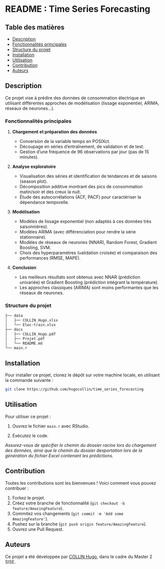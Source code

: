 # README : Time Series Forecasting

## Table des matières
- [Description](#description)
- [Fonctionnalités principales](#fonctionnalités-principales)
- [Structure du projet](#structure-du-projet)
- [Installation](#installation)
- [Utilisation](#utilisation)
- [Contribution](#contribution)
- [Auteurs](#auteurs)

## Description

Ce projet vise à prédire des données de consommation électrique en utilisant différentes approches de modélisation (lissage exponentiel, ARIMA, réseaux de neurones...).

### Fonctionnalités principales

1. **Chargement et préparation des données**  
   - Conversion de la variable temps en POSIXct.  
   - Découpage en séries d’entraînement, de validation et de test.  
   - Gestion d’une fréquence de 96 observations par jour (pas de 15 minutes).

2. **Analyse exploratoire**  
   - Visualisation des séries et identification de tendances et de saisons (season plot).  
   - Décomposition additive montrant des pics de consommation matin/soir et des creux la nuit.  
   - Étude des autocorrélations (ACF, PACF) pour caractériser la dépendance temporelle.

3. **Modélisation**  
   - Modèles de lissage exponentiel (non adaptés à ces données très saisonnières).  
   - Modèles ARIMA (avec différenciation pour rendre la série stationnaire).  
   - Modèles de réseaux de neurones (NNAR), Random Forest, Gradient Boosting, SVM.  
   - Choix des hyperparamètres (validation croisée) et comparaison des performances (RMSE, MAPE).

4. **Conclusion**  
   - Les meilleurs résultats sont obtenus avec NNAR (prédiction univariée) et Gradient Boosting (prédiction intégrant la température).  
   - Les approches classiques (ARIMA) sont moins performantes que les réseaux de neurones. 

### Structure du projet

```bash
├── data
│   ├── COLLIN_Hugo.xlsx
│   └── Elec-train.xlsx
├── docs
│   ├── COLLIN_Hugo.pdf
│   ├── Projet.pdf
│   └── README.md
└── main.r
```

## Installation

Pour installer ce projet, clonez le dépôt sur votre machine locale, en utilisant la commande suivante :

```bash
git clone https://github.com/hugocollin/time_series_forecasting
```

## Utilisation

Pour utiliser ce projet :

1. Ouvrez le fichier `main.r` avec RStudio.

2. Exécutez le code.

*Assurez-vous de spécifier le chemin du dossier racine lors du chargement des données, ainsi que le chemin du dossier dexportation lors de la génération du fichier Excel contenant les prédictions.*


## Contribution

Toutes les contributions sont les bienvenues ! Voici comment vous pouvez contribuer :

1. Forkez le projet.
2. Créez votre branche de fonctionnalité  (`git checkout -b feature/AmazingFeature`).
3. Commitez vos changements (`git commit -m 'Add some AmazingFeature'`).
4. Pushez sur la branche (`git push origin feature/AmazingFeature`).
5. Ouvrez une Pull Request. 

## Auteurs

Ce projet a été développée par [COLLIN Hugo](https://github.com/hugocollin), dans le cadre du Master 2 SISE.